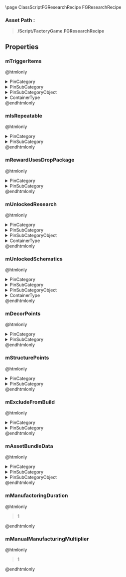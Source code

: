 \page ClassScriptFGResearchRecipe FGResearchRecipe
### Asset Path :
<b><blockquote>/Script/FactoryGame.FGResearchRecipe</blockquote></b>
## Properties

### mTriggerItems
@htmlonly
<details>
 <summary>PinCategory</summary>
<blockquote>Class</blockquote>
</details>
<details>
 <summary>PinSubCategory</summary>
<blockquote>Class</blockquote>
</details>
<details>
 <summary>PinSubCategoryObject</summary>
<b><a href="_class_script_f_g_item_descriptor.html"><blockquote>FGItemDescriptor</blockquote></a></b>
</details>
<details>
 <summary>ContainerType</summary>
<blockquote>1</blockquote>
</details>
@endhtmlonly

### mIsRepeatable
@htmlonly
<details>
 <summary>PinCategory</summary>
<blockquote>bool</blockquote>
</details>
<details>
 <summary>PinSubCategory</summary>
<blockquote>bool</blockquote>
</details>
@endhtmlonly

### mRewardUsesDropPackage
@htmlonly
<details>
 <summary>PinCategory</summary>
<blockquote>bool</blockquote>
</details>
<details>
 <summary>PinSubCategory</summary>
<blockquote>bool</blockquote>
</details>
@endhtmlonly

### mUnlockedResearch
@htmlonly
<details>
 <summary>PinCategory</summary>
<blockquote>softclass</blockquote>
</details>
<details>
 <summary>PinSubCategory</summary>
<blockquote>softclass</blockquote>
</details>
<details>
 <summary>PinSubCategoryObject</summary>
<b><a href="_class_script_f_g_research_recipe.html"><blockquote>FGResearchRecipe</blockquote></a></b>
</details>
<details>
 <summary>ContainerType</summary>
<blockquote>1</blockquote>
</details>
@endhtmlonly

### mUnlockedSchematics
@htmlonly
<details>
 <summary>PinCategory</summary>
<blockquote>softclass</blockquote>
</details>
<details>
 <summary>PinSubCategory</summary>
<blockquote>softclass</blockquote>
</details>
<details>
 <summary>PinSubCategoryObject</summary>
<b><a href="_class_script_f_g_schematic.html"><blockquote>FGSchematic</blockquote></a></b>
</details>
<details>
 <summary>ContainerType</summary>
<blockquote>1</blockquote>
</details>
@endhtmlonly

### mDecorPoints
@htmlonly
<details>
 <summary>PinCategory</summary>
<blockquote>int</blockquote>
</details>
<details>
 <summary>PinSubCategory</summary>
<blockquote>int</blockquote>
</details>
@endhtmlonly

### mStructurePoints
@htmlonly
<details>
 <summary>PinCategory</summary>
<blockquote>int</blockquote>
</details>
<details>
 <summary>PinSubCategory</summary>
<blockquote>int</blockquote>
</details>
@endhtmlonly

### mExcludeFromBuild
@htmlonly
<details>
 <summary>PinCategory</summary>
<blockquote>bool</blockquote>
</details>
<details>
 <summary>PinSubCategory</summary>
<blockquote>bool</blockquote>
</details>
@endhtmlonly

### mAssetBundleData
@htmlonly
<details>
 <summary>PinCategory</summary>
<blockquote>struct</blockquote>
</details>
<details>
 <summary>PinSubCategory</summary>
<blockquote>struct</blockquote>
</details>
<details>
 <summary>PinSubCategoryObject</summary>
<b><a href="_class_script_asset_bundle_data.html"><blockquote>AssetBundleData</blockquote></a></b>
</details>
@endhtmlonly

### mManufactoringDuration
@htmlonly
<blockquote>1</blockquote>
@endhtmlonly

### mManualManufacturingMultiplier
@htmlonly
<blockquote>1</blockquote>
@endhtmlonly

